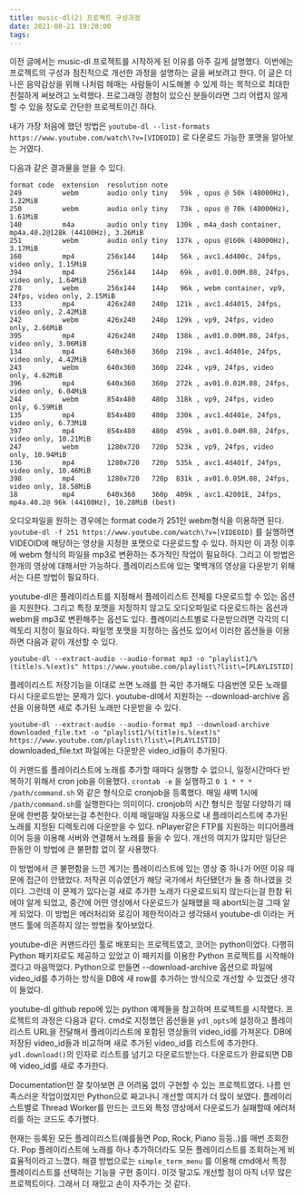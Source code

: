 ```yaml
---
title: music-dl(2) 프로젝트 구성과정
date: 2021-08-21 19:28:00
tags:
---
```


이전 글에서는 music-dl 프로젝트를 시작하게 된 이유를 아주 길게 설명했다.
이번에는 프로젝트의 구성과 점진적으로 개선한 과정을 설명하는 글을 써보려고 한다.
이 글은 더 나은 음악감상을 위해 나처럼 헤매는 사람들이 시도해볼 수 있게 하는 목적으로 최대한 친절하게 써보려고 노력했다. 프로그래밍 경험이 있으신 분들이라면 그리 어렵지 않게 할 수 있을 정도로 간단한 프로젝트이긴 하다. 

내가 가장 처음에 했던 방법은 `youtube-dl --list-formats https://www.youtube.com/watch\?v=[VIDEOID]` 로 다운로드 가능한 포맷을 알아보는 거였다.

다음과 같은 결과물을 얻을 수 있다.
```
format code  extension  resolution note
249          webm       audio only tiny   59k , opus @ 50k (48000Hz), 1.22MiB
250          webm       audio only tiny   73k , opus @ 70k (48000Hz), 1.61MiB
140          m4a        audio only tiny  130k , m4a_dash container, mp4a.40.2@128k (44100Hz), 3.26MiB
251          webm       audio only tiny  137k , opus @160k (48000Hz), 3.17MiB
160          mp4        256x144    144p   56k , avc1.4d400c, 24fps, video only, 1.15MiB
394          mp4        256x144    144p   69k , av01.0.00M.08, 24fps, video only, 1.64MiB
278          webm       256x144    144p   96k , webm container, vp9, 24fps, video only, 2.15MiB
133          mp4        426x240    240p  121k , avc1.4d4015, 24fps, video only, 2.42MiB
242          webm       426x240    240p  129k , vp9, 24fps, video only, 2.66MiB
395          mp4        426x240    240p  138k , av01.0.00M.08, 24fps, video only, 3.06MiB
134          mp4        640x360    360p  219k , avc1.4d401e, 24fps, video only, 4.42MiB
243          webm       640x360    360p  224k , vp9, 24fps, video only, 4.62MiB
396          mp4        640x360    360p  272k , av01.0.01M.08, 24fps, video only, 6.04MiB
244          webm       854x480    480p  318k , vp9, 24fps, video only, 6.59MiB
135          mp4        854x480    480p  330k , avc1.4d401e, 24fps, video only, 6.73MiB
397          mp4        854x480    480p  459k , av01.0.04M.08, 24fps, video only, 10.21MiB
247          webm       1280x720   720p  523k , vp9, 24fps, video only, 10.94MiB
136          mp4        1280x720   720p  535k , avc1.4d401f, 24fps, video only, 10.46MiB
398          mp4        1280x720   720p  831k , av01.0.05M.08, 24fps, video only, 18.58MiB
18           mp4        640x360    360p  409k , avc1.42001E, 24fps, mp4a.40.2@ 96k (44100Hz), 10.28MiB (best)
```

오디오파일을 원하는 경우에는 format code가 251인 webm형식을 이용하면 된다.
`youtube-dl -f 251 https://www.youtube.com/watch\?v=[VIDEOID]` 를 실행하면 VIDEOID에 해당하는 영상을 지정한 포맷으로 다운로드할 수 있다.
하지만 이 과정 이후에 webm 형식의 파일을 mp3로 변환하는 추가적인 작업이 필요하다.
그리고 이 방법은 한개의 영상에 대해서만 가능하다. 플레이리스트에 있는 몇백개의 영상을 다운받기 위해서는 다른 방법이 필요하다.

youtube-dl은 플레이리스트를 지정해서 플레이리스트 전체를 다운로드할 수 있는 옵션을 지원한다.
그리고 특정 포맷을 지정하지 않고도 오디오파일로 다운로드하는 옵션과 webm을 mp3로 변환해주는 옵션도 있다.
플레이리스트별로 다운받으려면 각각의 디렉토리 지정이 필요하다. 파일명 포맷을 지정하는 옵션도 있어서 이러한 옵션들을 이용하면 다음과 같이 개선할 수 있다.

`youtube-dl --extract-audio --audio-format mp3 -o "playlist1/%(title)s.%(ext)s" https://www.youtube.com/playlist\?list\=[PLAYLISTID]`

플레이리스트 저장기능을 이대로 쓰면 노래를 한 곡만 추가해도 다음번엔 모든 노래를 다시 다운로드받는 문제가 있다.
youtube-dl에서 지원하는 --download-archive 옵션을 이용하면 새로 추가된 노래만 다운받을 수 있다.

`youtube-dl --extract-audio --audio-format mp3 --download-archive downloaded_file.txt -o "playlist1/%(title)s.%(ext)s" https://www.youtube.com/playlist\?list\=[PLAYLISTID]`
downloaded_file.txt 파일에는 다운받은 video_id들이 추가된다.

이 커맨드를 플레이리스트에 노래를 추가할 때마다 실행할 수 없으니, 일정시간마다 반복하기 위해서 cron job을 이용했다.
`crontab -e` 을 실행하고 `0 1 * * * /path/command.sh` 와 같은 형식으로 cronjob을 등록했다.
매일 새벽 1시에 `/path/command.sh`를 실행한다는 의미이다. cronjob의 시간 형식은 정말 다양하기 때문에 한번쯤 찾아보는걸 추천한다.
이제 매일매일 자동으로 내 플레이리스트에 추가된 노래를 지정된 디렉토리에 다운받을 수 있다. nPlayer같은 FTP를 지원하는 미디어플레이어 등을 이용해 서버와 연결해서 노래를 들을 수 있다. 개선의 여지가 많지만 일단은 한동안 이 방법에 큰 불편함 없이 잘 사용했다.

이 방법에서 큰 불편함을 느낀 계기는 플레이리스트에 있는 영상 중 하나가 어떤 이유 때문에 접근이 안됐었다. 저작권 이슈였던가 해당 국가에서 차단됐던가 둘 중 하나였을 것이다. 그런데 이 문제가 있다는걸 새로 추가한 노래가 다운로드되지 않는다는걸 한참 뒤에야 알게 되었고, 중간에 어떤 영상에서 다운로드가 실패했을 때 abort되는걸 그때 알게 되었다.
이 방법은 에러처리와 로깅이 제한적이라고 생각돼서 youtube-dl 이라는 커맨드 툴에 의존하지 않는 방법을 찾아보았다.

youtube-dl은 커맨드라인 툴로 배포되는 프로젝트였고, 코어는 python이었다. 다행히 Python 패키지로도 제공하고 있었고 이 패키지를 이용한 Python 프로젝트를 시작해야겠다고 마음먹었다. Python으로 만들면 --download-archive 옵션으로 파일에 video_id를 추가하는 방식을 DB에 새 row를 추가하는 방식으로 개선할 수 있겠단 생각이 들었다.

youtube-dl github repo에 있는 python 예제들을 참고하며 프로젝트를 시작했다. 프로젝트의 과정은 다음과 같다.
cmd로 지정했던 옵션들을 `ydl_opts`에 설정하고 플레이리스트 URL을 전달해서 플레이리스트에 포함된 영상들의 video_id를 가져온다.
DB에 저장된 video_id들과 비교하며 새로 추가된 video_id를 리스트에 추가한다.
`ydl.download()`의 인자로 리스트를 넘기고 다운로드받는다.
다운로드가 완료되면 DB에 video_id를 새로 추가한다.

Documentation만 잘 찾아보면 큰 어려움 없이 구현할 수 있는 프로젝트였다. 나름 만족스러운 작업이었지만 Python으로 짜고나니 개선할 여지가 더 많이 보였다. 
플레이리스트별로 Thread Worker를 만드는 코드와 특정 영상에서 다운로드가 실패할때 에러처리를 하는 코드도 추가했다.

현재는 등록된 모든 플레이리스트(예를들면 Pop, Rock, Piano 등등..)를 매번 조회한다. Pop 플레이리스트에 노래를 하나 추가하더라도 모든 플레이리스트를 조회하는게 비효율적이라고 느꼈다. 해결 방법으로는 `simple_term_menu` 를 이용해 cmd에서 특정 플레이리스트를 선택하는 기능을 구현 중이다.
이것 말고도 개선할 점이 아직 너무 많은 프로젝트이다. 그래서 더 재밌고 손이 자주가는 것 같다.